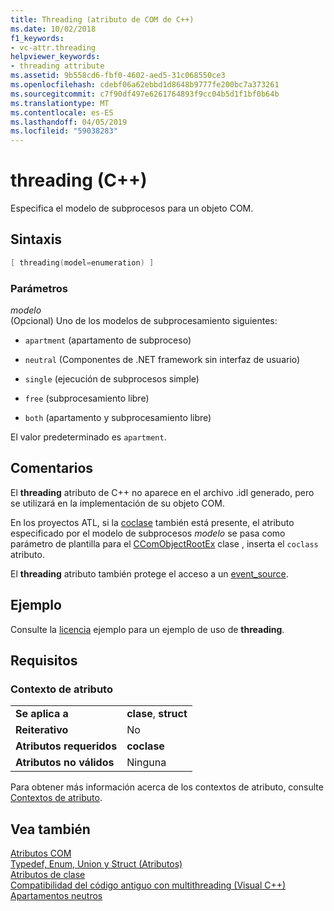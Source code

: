 ```yaml
---
title: Threading (atributo de COM de C++)
ms.date: 10/02/2018
f1_keywords:
- vc-attr.threading
helpviewer_keywords:
- threading attribute
ms.assetid: 9b558cd6-fbf0-4602-aed5-31c068550ce3
ms.openlocfilehash: cdebf06a62ebbd1d8648b9777fe200bc7a373261
ms.sourcegitcommit: c7f90df497e6261764893f9cc04b5d1f1bf0b64b
ms.translationtype: MT
ms.contentlocale: es-ES
ms.lasthandoff: 04/05/2019
ms.locfileid: "59038283"
---
```

# <a name="threading-c"></a>threading (C++)

Especifica el modelo de subprocesos para un objeto COM.

## <a name="syntax"></a>Sintaxis

```cpp
[ threading(model=enumeration) ]
```

### <a name="parameters"></a>Parámetros

*modelo*<br/>
(Opcional) Uno de los modelos de subprocesamiento siguientes:

- `apartment` (apartamento de subproceso)

- `neutral` (Componentes de .NET framework sin interfaz de usuario)

- `single` (ejecución de subprocesos simple)

- `free` (subprocesamiento libre)

- `both` (apartamento y subprocesamiento libre)

El valor predeterminado es `apartment`.

## <a name="remarks"></a>Comentarios

El **threading** atributo de C++ no aparece en el archivo .idl generado, pero se utilizará en la implementación de su objeto COM.

En los proyectos ATL, si la [coclase](coclass.md) también está presente, el atributo especificado por el modelo de subprocesos *modelo* se pasa como parámetro de plantilla para el [CComObjectRootEx](../../atl/reference/ccomobjectrootex-class.md) clase , inserta el `coclass` atributo.

El **threading** atributo también protege el acceso a un [event_source](event-source.md).

## <a name="example"></a>Ejemplo

Consulte la [licencia](licensed.md) ejemplo para un ejemplo de uso de **threading**.

## <a name="requirements"></a>Requisitos

### <a name="attribute-context"></a>Contexto de atributo

|||
|-|-|
|**Se aplica a**|**clase**, **struct**|
|**Reiterativo**|No|
|**Atributos requeridos**|**coclase**|
|**Atributos no válidos**|Ninguna|

Para obtener más información acerca de los contextos de atributo, consulte [Contextos de atributo](cpp-attributes-com-net.md#contexts).

## <a name="see-also"></a>Vea también

[Atributos COM](com-attributes.md)<br/>
[Typedef, Enum, Union y Struct (Atributos)](typedef-enum-union-and-struct-attributes.md)<br/>
[Atributos de clase](class-attributes.md)<br/>
[Compatibilidad del código antiguo con multithreading (Visual C++)](../../parallel/multithreading-support-for-older-code-visual-cpp.md)<br/>
[Apartamentos neutros](/windows/desktop/cossdk/neutral-apartments)